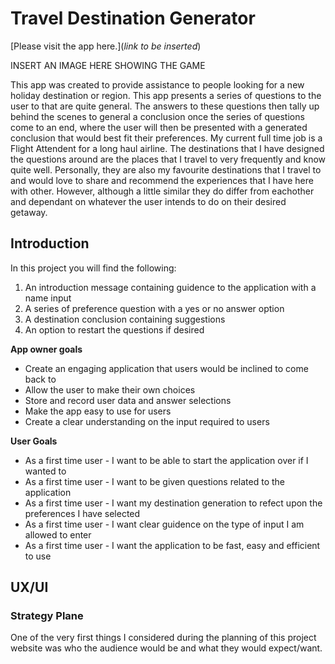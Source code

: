 # Travel Destination Generator

[Please visit the app here.](*link to be inserted*)

INSERT AN IMAGE HERE SHOWING THE GAME

This app was created to provide assistance to people looking for a new holiday destination or region. This app presents a series of questions to the user to that are 
quite general. The answers to these questions then tally up behind the scenes to general a conclusion once the series of questions come to an end, where the user will then be presented with a generated conclusion that would best fit their preferences.
My current full time job is a Flight Attendent for a long haul airline. The destinations that I have designed the questions around are the places that I travel to very frequently and know quite well. Personally, they are also my favourite destinations that I travel to and would love to share and recommend the experiences that I have here with other. However, although a little similar they do differ from eachother and dependant on whatever the user intends to do on their desired getaway.

## Introduction ##

In this project you will find the following:

1. An introduction message containing guidence to the application with a name input
2. A series of preference question with a yes or no answer option
3. A destination conclusion containing suggestions
4. An option to restart the questions if desired

**App owner goals**

* Create an engaging application that users would be inclined to come back to
* Allow the user to make their own choices
* Store and record user data and answer selections
* Make the app easy to use for users
* Create a clear understanding on the input required to users

**User Goals**

* As a first time user - I want to be able to start the application over if I wanted to
* As a first time user - I want to be given questions related to the application
* As a first time user - I want my destination generation to refect upon the preferences I have selected
* As a first time user - I want clear guidence on the type of input I am allowed to enter
* As a first time user - I want the application to be fast, easy and efficient to use


## UX/UI

### **Strategy Plane** ###

One of the very first things I considered during the planning of this project website was who the audience would be and what they would expect/want.
